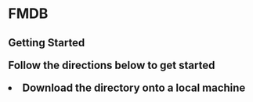 <h1>FMDB</h1>

<h2>Getting Started</h>
<p>Follow the directions below to get started</p>
<li>Download the directory onto a local machine</li>  
